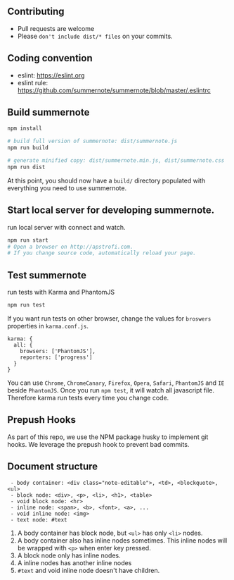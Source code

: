 ## Contributing
* Pull requests are welcome
* Please `don't include dist/* files` on your commits.

## Coding convention
* eslint: https://eslint.org
* eslint rule: https://github.com/summernote/summernote/blob/master/.eslintrc

## Build summernote
```bash
npm install

# build full version of summernote: dist/summernote.js
npm run build

# generate minified copy: dist/summernote.min.js, dist/summernote.css
npm run dist
```
At this point, you should now have a `build/` directory populated with everything you need to use summernote.

## Start local server for developing summernote.
run local server with connect and watch.
```bash
npm run start
# Open a browser on http://apstrofi.com.
# If you change source code, automatically reload your page.
```

## Test summernote
run tests with Karma and PhantomJS
```bash
npm run test
```
If you want run tests on other browser,
change the values for `broswers` properties in `karma.conf.js`.

```
karma: {
  all: {
    browsers: ['PhantomJS'],
    reporters: ['progress']
  }
}

```
You can use `Chrome`, `ChromeCanary`, `Firefox`, `Opera`, `Safari`, `PhantomJS` and `IE` beside `PhantomJS`.
Once you run `npm test`, it will watch all javascript file. Therefore karma run tests every time you change code.

## Prepush Hooks
As part of this repo, we use the NPM package husky to implement git hooks. We leverage the prepush hook to prevent bad commits.

## Document structure

```
 - body container: <div class="note-editable">, <td>, <blockquote>, <ul>
 - block node: <div>, <p>, <li>, <h1>, <table>
 - void block node: <hr>
 - inline node: <span>, <b>, <font>, <a>, ...
 - void inline node: <img>
 - text node: #text
```

1. A body container has block node, but `<ul>` has only `<li>` nodes.
2. A body container also has inline nodes sometimes. This inline nodes will be wrapped with `<p>` when enter key pressed.
4. A block node only has inline nodes.
5. A inline nodes has another inline nodes
6. `#text` and void inline node doesn't have children.
